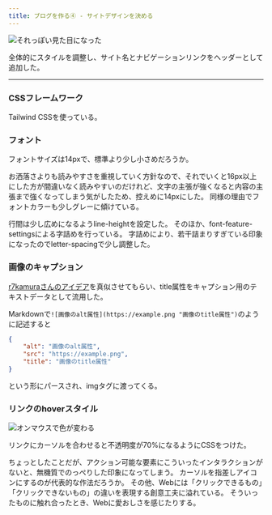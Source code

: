 ```yaml
---
title: ブログを作る④ - サイトデザインを決める
---
```


![それっぽい見た目になった](https://cdn-ak.f.st-hatena.com/images/fotolife/h/hachipochi/20210722/20210722185121.png "それっぽい見た目になった")

全体的にスタイルを調整し、サイト名とナビゲーションリンクをヘッダーとして追加した。

***

### CSSフレームワーク

Tailwind CSSを使っている。

### フォント

フォントサイズは14pxで、標準より少し小さめだろうか。

お洒落さよりも読みやすさを重視していく方針なので、それでいくと16px以上にした方が間違いなく読みやすいのだけれど、文字の主張が強くなると内容の主張まで強くなってしまう気がしたため、控えめに14pxにした。
同様の理由でフォントカラーも少しグレーに傾けている。

行間は少し広めになるようline-heightを設定した。
そのほか、font-feature-settingsによる字詰めを行っている。
字詰めにより、若干詰まりすぎている印象になったのでletter-spacingで少し調整した。

### 画像のキャプション

[r7kamuraさんのアイデア](https://r7kamura.com/articles/2020-11-07-image-caption-revised)を真似させてもらい、title属性をキャプション用のテキストデータとして流用した。

Markdownで`![画像のalt属性](https://example.png "画像のtitle属性")`のように記述すると

```json
{
    "alt": "画像のalt属性",
    "src": "https://example.png",
    "title": "画像のtitle属性"
}
```

という形にパースされ、imgタグに渡ってくる。

### リンクのhoverスタイル

![オンマウスで色が変わる](https://cdn-ak.f.st-hatena.com/images/fotolife/h/hachipochi/20210723/20210723205813.gif "オンマウスで色が変わる")

リンクにカーソルを合わせると不透明度が70%になるようにCSSをつけた。

ちょっとしたことだが、アクション可能な要素にこういったインタラクションがないと、無機質でのっぺりした印象になってしまう。
カーソルを指差しアイコンにするのが代表的な作法だろうか。
その他、Webには「クリックできるもの」「クリックできないもの」の違いを表現する創意工夫に溢れている。
そういったものに触れ合ったとき、Webに愛おしさを感じたりする。

